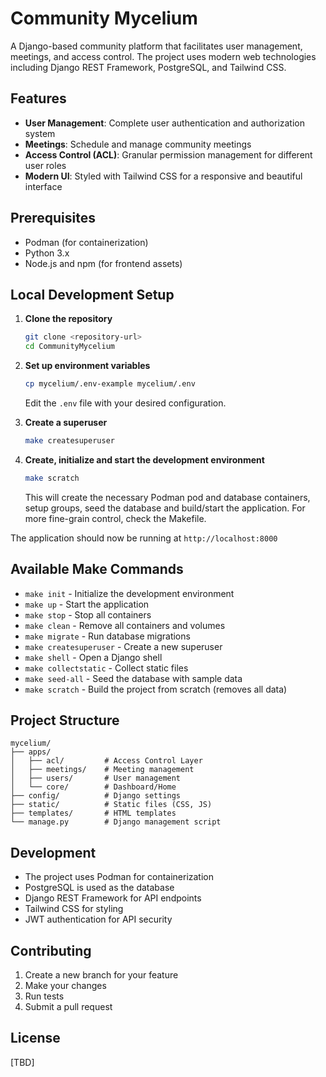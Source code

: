 # Community Mycelium

A Django-based community platform that facilitates user management, meetings, and access control. The project uses modern web technologies including Django REST Framework, PostgreSQL, and Tailwind CSS.

## Features

- **User Management**: Complete user authentication and authorization system
- **Meetings**: Schedule and manage community meetings
- **Access Control (ACL)**: Granular permission management for different user roles
- **Modern UI**: Styled with Tailwind CSS for a responsive and beautiful interface

## Prerequisites

- Podman (for containerization)
- Python 3.x
- Node.js and npm (for frontend assets)

## Local Development Setup

1. **Clone the repository**

   ```bash
   git clone <repository-url>
   cd CommunityMycelium
   ```

2. **Set up environment variables**

   ```bash
   cp mycelium/.env-example mycelium/.env
   ```

   Edit the `.env` file with your desired configuration.

3. **Create a superuser**

   ```bash
   make createsuperuser
   ```

4. **Create, initialize and start the development environment**

   ```bash
   make scratch
   ```

   This will create the necessary Podman pod and database containers, setup groups, seed the database and build/start the application. For more fine-grain control, check the Makefile.

The application should now be running at `http://localhost:8000`

## Available Make Commands

- `make init` - Initialize the development environment
- `make up` - Start the application
- `make stop` - Stop all containers
- `make clean` - Remove all containers and volumes
- `make migrate` - Run database migrations
- `make createsuperuser` - Create a new superuser
- `make shell` - Open a Django shell
- `make collectstatic` - Collect static files
- `make seed-all` - Seed the database with sample data
- `make scratch` - Build the project from scratch (removes all data)

## Project Structure

```
mycelium/
├── apps/
│   ├── acl/         # Access Control Layer
│   ├── meetings/    # Meeting management
│   ├── users/       # User management
│   └── core/        # Dashboard/Home
├── config/          # Django settings
├── static/          # Static files (CSS, JS)
├── templates/       # HTML templates
└── manage.py        # Django management script
```

## Development

- The project uses Podman for containerization
- PostgreSQL is used as the database
- Django REST Framework for API endpoints
- Tailwind CSS for styling
- JWT authentication for API security

## Contributing

1. Create a new branch for your feature
2. Make your changes
3. Run tests
4. Submit a pull request

## License

[TBD]
